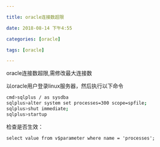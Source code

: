 ```yaml
---

title: oracle连接数超限

date: 2018-08-14 下午4:55

categories: [oracle]

tags: [oracle]

---
```



oracle连接数超限,需修改最大连接数


<!--more-->

以oracle用户登录linux服务器，然后执行以下命令

```bash
cmd>sqlplus / as sysdba
sqlplus>alter system set processes=300 scope=spfile;
sqlplus>shut immediate;
sqlplus>startup
```

检查是否生效：

```oraclesqlplus
select value from v$parameter where name = 'processes';
```
